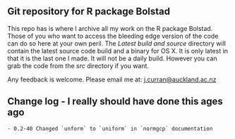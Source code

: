 ## Git repository for R package Bolstad 

This repo has is where I archive all my work on the R package Bolstad. Those of you who want to access the bleeding edge version of the code can do so here at your own peril. The *Latest build and source* directory will contain the latest source code build and a binary for OS X. It is only latest in that it is the last one I made. It will not be a daily build. However you can grab the code from the *src* directory if you want.

Any feedback is welcome. Please email me at: j.curran@auckland.ac.nz

## Change log - I really should have done this ages ago
    - 0.2-40 Changed `unform` to `uniform` in `normgcp` documentation

